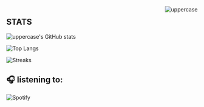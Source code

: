 <img align ="right" src="https://komarev.com/ghpvc/?username=3kl0y47r1&color=blueviolet" alt="uppercase">

## STATS
<!-- ![Top Langs](https://github-readme-stats.vercel.app/api/top-langs/?username=uppercasee&layout=compact&theme=tokyonight) -->

![uppercase's GitHub stats](https://github-readme-stats.vercel.app/api?username=uppercasee&show_icons=true&theme=highcontrast)

![Top Langs](https://github-readme-stats.vercel.app/api/top-langs/?username=uppercasee&layout=compact&theme=highcontrast)

![Streaks](https://github-readme-streak-stats.herokuapp.com/?user=uppercasee&theme=highcontrast)

## 🎧 listening to:
![Spotify](https://spotify-github-profile.vercel.app/api/view.svg?uid=g8tveadcopoan4zub26am8xyy&cover_image=true&theme=novatorem&bar_color=53b14f&bar_color_cover=true)
